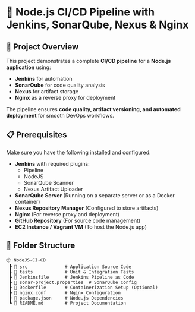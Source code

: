 # 🚀 Node.js CI/CD Pipeline with Jenkins, SonarQube, Nexus & Nginx

## 📌 Project Overview
This project demonstrates a complete **CI/CD pipeline** for a **Node.js application** using:
- **Jenkins** for automation
- **SonarQube** for code quality analysis
- **Nexus** for artifact storage
- **Nginx** as a reverse proxy for deployment

The pipeline ensures **code quality, artifact versioning, and automated deployment** for smooth DevOps workflows.

## 📋 Prerequisites
Make sure you have the following installed and configured:

- **Jenkins** with required plugins:
  - Pipeline
  - NodeJS
  - SonarQube Scanner
  - Nexus Artifact Uploader
- **SonarQube Server** (Running on a separate server or as a Docker container)
- **Nexus Repository Manager** (Configured to store artifacts)
- **Nginx** (For reverse proxy and deployment)
- **GitHub Repository** (For source code management)
- **EC2 Instance / Vagrant VM** (To host the Node.js app)

## 📂 Folder Structure
```
📦 NodeJS-CI-CD
 ┣ 📂 src              # Application Source Code
 ┣ 📂 tests            # Unit & Integration Tests
 ┣ 📜 Jenkinsfile      # Jenkins Pipeline as Code
 ┣ 📜 sonar-project.properties  # SonarQube Config
 ┣ 📜 Dockerfile       # Containerization Setup (Optional)
 ┣ 📜 nginx.conf       # Nginx Configuration
 ┣ 📜 package.json     # Node.js Dependencies
 ┗ 📜 README.md        # Project Documentation
```
